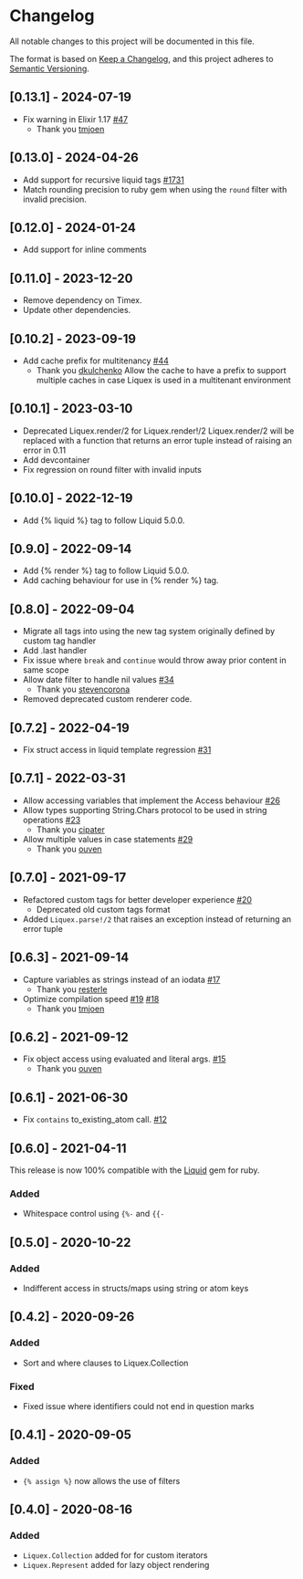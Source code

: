 # Changelog

All notable changes to this project will be documented in this file.

The format is based on [Keep a Changelog](https://keepachangelog.com/en/1.0.0/),
and this project adheres to [Semantic Versioning](https://semver.org/spec/v2.0.0.html).

## [0.13.1] - 2024-07-19

- Fix warning in Elixir 1.17 [#47](https://github.com/handlecommerce/liquex/pull/47)
  - Thank you [tmjoen](https://github.com/tmjoen)

## [0.13.0] - 2024-04-26

- Add support for recursive liquid tags [#1731](https://github.com/Shopify/liquid/pull/1731)
- Match rounding precision to ruby gem when using the `round` filter with invalid precision.

## [0.12.0] - 2024-01-24

- Add support for inline comments

## [0.11.0] - 2023-12-20

- Remove dependency on Timex.
- Update other dependencies.

## [0.10.2] - 2023-09-19

- Add cache prefix for multitenancy [#44](https://github.com/handlecommerce/liquex/pull/44)
  - Thank you [dkulchenko](https://github.com/dkulchenko)
    Allow the cache to have a prefix to support multiple caches in case Liquex
    is used in a multitenant environment

## [0.10.1] - 2023-03-10

- Deprecated Liquex.render/2 for Liquex.render!/2
    Liquex.render/2 will be replaced with a function that returns an error tuple
    instead of raising an error in 0.11
- Add devcontainer
- Fix regression on round filter with invalid inputs

## [0.10.0] - 2022-12-19

- Add {% liquid %} tag to follow Liquid 5.0.0.

## [0.9.0] - 2022-09-14

- Add {% render %} tag to follow Liquid 5.0.0.
- Add caching behaviour for use in {% render %} tag.

## [0.8.0] - 2022-09-04

- Migrate all tags into using the new tag system originally defined by custom tag handler
- Add .last handler
- Fix issue where `break` and `continue` would throw away prior content in same scope
- Allow date filter to handle nil values [#34](https://github.com/markglenn/liquex/issues/34)
  - Thank you [stevencorona](https://github.com/stevencorona)
- Removed deprecated custom renderer code.

## [0.7.2] - 2022-04-19

- Fix struct access in liquid template regression [#31](https://github.com/markglenn/liquex/issues/31)

## [0.7.1] - 2022-03-31

- Allow accessing variables that implement the Access behaviour [#26](https://github.com/markglenn/liquex/pull/26)
- Allow types supporting String.Chars protocol to be used in string operations [#23](https://github.com/markglenn/liquex/pull/23)
  - Thank you [cipater](https://github.com/cipater)
- Allow multiple values in case statements [#29](https://github.com/markglenn/liquex/pull/29)
  - Thank you [ouven](https://github.com/ouven)

## [0.7.0] - 2021-09-17

- Refactored custom tags for better developer experience [#20](https://github.com/markglenn/liquex/issues/20)
  - Deprecated old custom tags format
- Added `Liquex.parse!/2` that raises an exception instead of returning an error tuple

## [0.6.3] - 2021-09-14

- Capture variables as strings instead of an iodata [#17](https://github.com/markglenn/liquex/pull/17)
  - Thank you [resterle](https://github.com/resterle)
- Optimize compilation speed [#19](https://github.com/markglenn/liquex/pull/19) [#18](https://github.com/markglenn/liquex/issues/18)
  - Thank you [tmjoen](https://github.com/tmjoen)

## [0.6.2] - 2021-09-12

- Fix object access using evaluated and literal args. [#15](https://github.com/markglenn/liquex/pull/15)
  - Thank you [ouven](https://github.com/ouven)

## [0.6.1] - 2021-06-30

- Fix `contains` to_existing_atom call. [#12](https://github.com/markglenn/liquex/issues/12)

## [0.6.0] - 2021-04-11

This release is now 100% compatible with the
[Liquid](https://github.com/Shopify/liquid) gem for ruby.

### Added

- Whitespace control using `{%-` and `{{-`

## [0.5.0] - 2020-10-22

### Added

- Indifferent access in structs/maps using string or atom keys

## [0.4.2] - 2020-09-26

### Added

- Sort and where clauses to Liquex.Collection

### Fixed

- Fixed issue where identifiers could not end in question marks

## [0.4.1] - 2020-09-05

### Added

- `{% assign %}` now allows the use of filters

## [0.4.0] - 2020-08-16

### Added

- `Liquex.Collection` added for for custom iterators
- `Liquex.Represent` added for lazy object rendering
